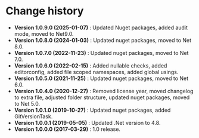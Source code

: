 # Change history

* **Version 1.0.9.0 (2025-01-07)** : Updated Nuget packages, added audit mode, moved to Net9.0.
* **Version 1.0.8.0 (2024-01-03)** : Updated nuget packages, moved to Net 8.0.
* **Version 1.0.7.0 (2022-11-23)** : Updated nuget packages, moved to Net 7.0.
* **Version 1.0.6.0 (2022-02-15)** : Added nullable checks, added editorconfig, added file scoped namespaces, added global usings.
* **Version 1.0.5.0 (2021-11-25)** : Updated nuget packages, moved to Net 6.0.
* **Version 1.0.4.0 (2020-12-27)** : Removed license year, moved changelog to extra file, adjusted folder structure, updated nuget packages, moved to Net 5.0.
* **Version 1.0.1.0 (2019-10-27)** : Updated nuget packages, added GitVersionTask.
* **Version 1.0.0.1 (2019-05-05)** : Updated .Net version to 4.8.
* **Version 1.0.0.0 (2017-03-29)** : 1.0 release.